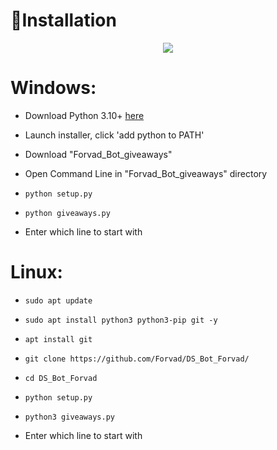 ﻿
🧾Installation
===================================
<p align="center">
  <img src="https://lh3.googleusercontent.com/lNdvGGQwXUEZEgPqEKjdl7hSROc7ye4f72Vzn8fo93UQOkwbwyXDRCKcjGiHcUZKouw">
</p>

# Windows:


 * Download Python 3.10+ [here](https://www.python.org/downloads) 

 * Launch installer, click 'add python to PATH'

 * Download "Forvad_Bot_giveaways"

 * Open Command Line in "Forvad_Bot_giveaways" directory

 * `python setup.py` 

 * `python giveaways.py`

 * Enter which line to start with


# Linux:


* `sudo apt update`

* `sudo apt install python3 python3-pip git -y`

* `apt install git`

* `git clone https://github.com/Forvad/DS_Bot_Forvad/`

* `cd DS_Bot_Forvad`

* `python setup.py` 

* `python3 giveaways.py`

* Enter which line to start with


